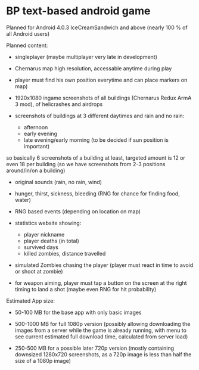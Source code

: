 




# BP text-based android game

Planned for Android 4.0.3 IceCreamSandwich and above (nearly 100 % of all Android users)


Planned content:

- singleplayer (maybe multiplayer very late in development)
- Chernarus map high resolution, accessable anytime during play
- player must find his own position everytime and can place markers  on map)
- 1920x1080 ingame screenshots of all buildings (Chernarus Redux ArmA 3 mod), of helicrashes and airdrops
- screenshots of buildings at 3 different daytimes and rain and no rain:

  - afternoon
  - early evening
  - late evening/early morning (to be decided if sun position is important)

so basically 6 screenshots of a building at least, targeted amount is 12 or even 18 per building (so we have screenshots from 2-3 positions around/in/on a building)

- original sounds (rain, no rain, wind)
- hunger, thirst, sickness, bleeding (RNG for chance for finding food, water)
- RNG based events (depending on location on map)

- statistics website showing:
   - player nickname
   - player deaths (in total)
   - survived days
   - killed zombies, distance travelled

- simulated Zombies chasing the player (player must react in time to avoid or shoot at zombie)
- for weapon aiming, player must tap a button on the screen at the right timing to land a shot (maybe even RNG for hit probability)

Estimated App size:

- 50-100 MB for the base app with only basic images 

- 500-1000 MB for full 1080p version (possibly allowing downloading the images from a server while the game is already running, with menu to see current estimated full download time, calculated from server load)

- 250-500 MB for a possible later 720p version (mostly containing downsized 1280x720 screenshots, as a 720p image is less than half the size of a 1080p image)
